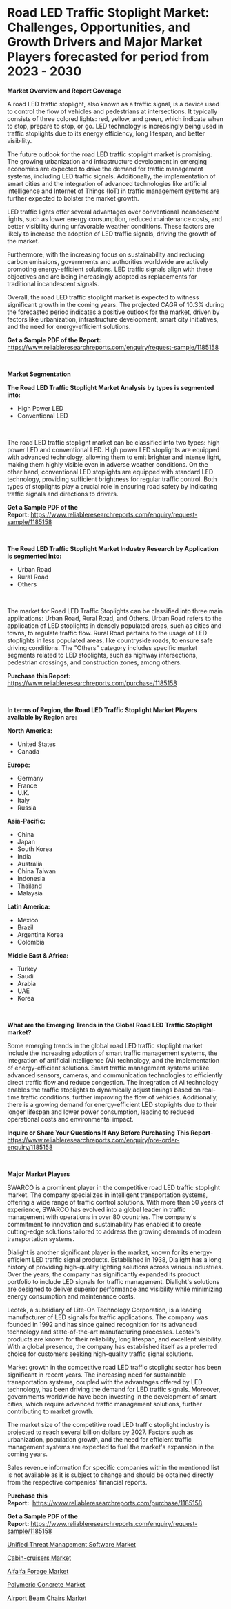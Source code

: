<p><h1>Road LED Traffic Stoplight Market: Challenges, Opportunities, and Growth Drivers and Major Market Players forecasted for period from 2023 - 2030</h1></p><p><strong>Market Overview and Report Coverage</strong></p>
<p><p>A road LED traffic stoplight, also known as a traffic signal, is a device used to control the flow of vehicles and pedestrians at intersections. It typically consists of three colored lights: red, yellow, and green, which indicate when to stop, prepare to stop, or go. LED technology is increasingly being used in traffic stoplights due to its energy efficiency, long lifespan, and better visibility.</p><p>The future outlook for the road LED traffic stoplight market is promising. The growing urbanization and infrastructure development in emerging economies are expected to drive the demand for traffic management systems, including LED traffic signals. Additionally, the implementation of smart cities and the integration of advanced technologies like artificial intelligence and Internet of Things (IoT) in traffic management systems are further expected to bolster the market growth.</p><p>LED traffic lights offer several advantages over conventional incandescent lights, such as lower energy consumption, reduced maintenance costs, and better visibility during unfavorable weather conditions. These factors are likely to increase the adoption of LED traffic signals, driving the growth of the market.</p><p>Furthermore, with the increasing focus on sustainability and reducing carbon emissions, governments and authorities worldwide are actively promoting energy-efficient solutions. LED traffic signals align with these objectives and are being increasingly adopted as replacements for traditional incandescent signals.</p><p>Overall, the road LED traffic stoplight market is expected to witness significant growth in the coming years. The projected CAGR of 10.3% during the forecasted period indicates a positive outlook for the market, driven by factors like urbanization, infrastructure development, smart city initiatives, and the need for energy-efficient solutions.</p></p>
<p><strong>Get a Sample PDF of the Report:</strong> <a href="https://www.reliableresearchreports.com/enquiry/request-sample/1185158">https://www.reliableresearchreports.com/enquiry/request-sample/1185158</a></p>
<p>&nbsp;</p>
<p><strong>Market Segmentation</strong></p>
<p><strong>The Road LED Traffic Stoplight Market Analysis by types is segmented into:</strong></p>
<p><ul><li>High Power LED</li><li>Conventional LED</li></ul></p>
<p>&nbsp;</p>
<p><p>The road LED traffic stoplight market can be classified into two types: high power LED and conventional LED. High power LED stoplights are equipped with advanced technology, allowing them to emit brighter and intense light, making them highly visible even in adverse weather conditions. On the other hand, conventional LED stoplights are equipped with standard LED technology, providing sufficient brightness for regular traffic control. Both types of stoplights play a crucial role in ensuring road safety by indicating traffic signals and directions to drivers.</p></p>
<p><strong>Get a Sample PDF of the Report:</strong>&nbsp;<a href="https://www.reliableresearchreports.com/enquiry/request-sample/1185158">https://www.reliableresearchreports.com/enquiry/request-sample/1185158</a></p>
<p>&nbsp;</p>
<p><strong>The Road LED Traffic Stoplight Market Industry Research by Application is segmented into:</strong></p>
<p><ul><li>Urban Road</li><li>Rural Road</li><li>Others</li></ul></p>
<p>&nbsp;</p>
<p><p>The market for Road LED Traffic Stoplights can be classified into three main applications: Urban Road, Rural Road, and Others. Urban Road refers to the application of LED stoplights in densely populated areas, such as cities and towns, to regulate traffic flow. Rural Road pertains to the usage of LED stoplights in less populated areas, like countryside roads, to ensure safe driving conditions. The "Others" category includes specific market segments related to LED stoplights, such as highway intersections, pedestrian crossings, and construction zones, among others.</p></p>
<p><strong>Purchase this Report:</strong>&nbsp; <a href="https://www.reliableresearchreports.com/purchase/1185158">https://www.reliableresearchreports.com/purchase/1185158</a></p>
<p>&nbsp;</p>
<p><strong>In terms of Region, the Road LED Traffic Stoplight Market Players available by Region are:</strong></p>
<p>
    <p> <strong> North America: </strong>
        <ul>
            <li>United States</li>
            <li>Canada</li>
        </ul>
        </p> 
    <p> <strong> Europe: </strong>
        <ul>
            <li>Germany</li>
            <li>France</li>
            <li>U.K.</li>
            <li>Italy</li>
            <li>Russia</li>
        </ul>
        </p> 
    <p> <strong> Asia-Pacific: </strong>
        <ul>
            <li>China</li>
            <li>Japan</li>
            <li>South Korea</li>
            <li>India</li>
            <li>Australia</li>
            <li>China Taiwan</li>
            <li>Indonesia</li>
            <li>Thailand</li>
            <li>Malaysia</li>
        </ul>
        </p> 
    <p> <strong> Latin America: </strong>
        <ul>
            <li>Mexico</li>
            <li>Brazil</li>
            <li>Argentina Korea</li>
            <li>Colombia</li>
        </ul>
        </p> 
    <p> <strong> Middle East & Africa: </strong>
        <ul>
            <li>Turkey</li>
            <li>Saudi</li>
            <li>Arabia</li>
            <li>UAE</li>
            <li>Korea</li>
        </ul>
    </p>
    </p>
<p>&nbsp;</p>
<p><strong>What are the Emerging Trends in the Global Road LED Traffic Stoplight market?</strong></p>
<p><p>Some emerging trends in the global road LED traffic stoplight market include the increasing adoption of smart traffic management systems, the integration of artificial intelligence (AI) technology, and the implementation of energy-efficient solutions. Smart traffic management systems utilize advanced sensors, cameras, and communication technologies to efficiently direct traffic flow and reduce congestion. The integration of AI technology enables the traffic stoplights to dynamically adjust timings based on real-time traffic conditions, further improving the flow of vehicles. Additionally, there is a growing demand for energy-efficient LED stoplights due to their longer lifespan and lower power consumption, leading to reduced operational costs and environmental impact.</p></p>
<p><strong>Inquire or Share Your Questions If Any Before Purchasing This Report</strong>- <a href="https://www.reliableresearchreports.com/enquiry/pre-order-enquiry/1185158">https://www.reliableresearchreports.com/enquiry/pre-order-enquiry/1185158</a></p>
<p>&nbsp;</p>
<p><strong>Major Market Players</strong></p>
<p><p>SWARCO is a prominent player in the competitive road LED traffic stoplight market. The company specializes in intelligent transportation systems, offering a wide range of traffic control solutions. With more than 50 years of experience, SWARCO has evolved into a global leader in traffic management with operations in over 80 countries. The company's commitment to innovation and sustainability has enabled it to create cutting-edge solutions tailored to address the growing demands of modern transportation systems.</p><p>Dialight is another significant player in the market, known for its energy-efficient LED traffic signal products. Established in 1938, Dialight has a long history of providing high-quality lighting solutions across various industries. Over the years, the company has significantly expanded its product portfolio to include LED signals for traffic management. Dialight's solutions are designed to deliver superior performance and visibility while minimizing energy consumption and maintenance costs.</p><p>Leotek, a subsidiary of Lite-On Technology Corporation, is a leading manufacturer of LED signals for traffic applications. The company was founded in 1992 and has since gained recognition for its advanced technology and state-of-the-art manufacturing processes. Leotek's products are known for their reliability, long lifespan, and excellent visibility. With a global presence, the company has established itself as a preferred choice for customers seeking high-quality traffic signal solutions.</p><p>Market growth in the competitive road LED traffic stoplight sector has been significant in recent years. The increasing need for sustainable transportation systems, coupled with the advantages offered by LED technology, has been driving the demand for LED traffic signals. Moreover, governments worldwide have been investing in the development of smart cities, which require advanced traffic management solutions, further contributing to market growth.</p><p>The market size of the competitive road LED traffic stoplight industry is projected to reach several billion dollars by 2027. Factors such as urbanization, population growth, and the need for efficient traffic management systems are expected to fuel the market's expansion in the coming years.</p><p>Sales revenue information for specific companies within the mentioned list is not available as it is subject to change and should be obtained directly from the respective companies' financial reports.</p></p>
<p><strong>Purchase this Report:</strong>&nbsp;&nbsp;<a href="https://www.reliableresearchreports.com/purchase/1185158">https://www.reliableresearchreports.com/purchase/1185158</a></p>
<p></p>
<p><strong>Get a Sample PDF of the Report:</strong>&nbsp;<a href="https://www.reliableresearchreports.com/enquiry/request-sample/1185158">https://www.reliableresearchreports.com/enquiry/request-sample/1185158</a></p>
<p><p><a href="https://medium.com/@staceyhilll3626/unified-threat-management-software-market-focuses-on-market-share-size-and-projected-forecast-till-dc6c5d4f4a07">Unified Threat Management Software Market</a></p><p><a href="https://medium.com/@karinaokon2662/cabin-cruisers-market-outlook-industry-overview-and-forecast-2023-to-2030-ffdc0982a728">Cabin-cruisers Market</a></p><p><a href="https://medium.com/@kavonhansen3626/alfalfa-forage-market-trends-and-market-analysis-forecasted-for-period-2023-2030-681469bcbee4">Alfalfa Forage Market</a></p><p><a href="https://medium.com/@eloisadavis6326/polymeric-concrete-market-research-report-its-history-and-forecast-2023-to-2030-12e4264309fc">Polymeric Concrete Market</a></p><p><a href="https://medium.com/@othaleffler644/airport-beam-chairs-market-outlook-industry-overview-and-forecast-2023-to-2030-33e8b4179701">Airport Beam Chairs Market</a></p></p>